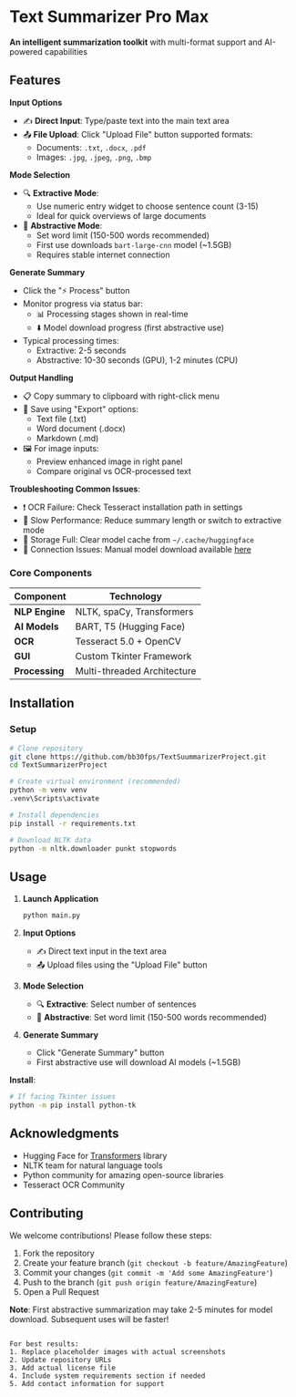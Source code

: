 # Text Summarizer Pro Max

**An intelligent summarization toolkit** with multi-format support and AI-powered capabilities

## Features

**Input Options**
   - ✍️ **Direct Input**: Type/paste text into the main text area
   - 📤 **File Upload**: Click "Upload File" button supported formats:
     - Documents: `.txt`, `.docx`, `.pdf`
     - Images: `.jpg`, `.jpeg`, `.png`, `.bmp`

**Mode Selection**
   - 🔍 **Extractive Mode**:
     - Use numeric entry widget to choose sentence count (3-15)
     - Ideal for quick overviews of large documents
   - 🧪 **Abstractive Mode**:
     - Set word limit (150-500 words recommended)
     - First use downloads `bart-large-cnn` model (~1.5GB)
     - Requires stable internet connection

**Generate Summary**
   - Click the "⚡ Process" button
   - Monitor progress via status bar:
     - 📊 Processing stages shown in real-time
     - ⬇️ Model download progress (first abstractive use)
   - Typical processing times:
     - Extractive: 2-5 seconds
     - Abstractive: 10-30 seconds (GPU), 1-2 minutes (CPU)


**Output Handling**
   - 📋 Copy summary to clipboard with right-click menu
   - 💾 Save using "Export" options:
     - Text file (.txt)
     - Word document (.docx)
     - Markdown (.md)
   - 🖼️ For image inputs: 
     - Preview enhanced image in right panel
     - Compare original vs OCR-processed text


**Troubleshooting Common Issues**:
- ❗ OCR Failure: Check Tesseract installation path in settings
- 🐢 Slow Performance: Reduce summary length or switch to extractive mode
- 💾 Storage Full: Clear model cache from `~/.cache/huggingface`
- 🔗 Connection Issues: Manual model download available [here](https://huggingface.co/models)


### Core Components
| Component | Technology |
|-----------|------------|
| **NLP Engine** | NLTK, spaCy, Transformers |
| **AI Models** | BART, T5 (Hugging Face) |
| **OCR** | Tesseract 5.0 + OpenCV |
| **GUI** | Custom Tkinter Framework |
| **Processing** | Multi-threaded Architecture |


## Installation

### Setup
```bash
# Clone repository
git clone https://github.com/bb30fps/TextSuummarizerProject.git
cd TextSummarizerProject

# Create virtual environment (recommended)
python -m venv venv
.venv\Scripts\activate

# Install dependencies
pip install -r requirements.txt

# Download NLTK data
python -m nltk.downloader punkt stopwords
```

## Usage

1. **Launch Application**
   ```bash
   python main.py
   ```

2. **Input Options**
   - ✍️ Direct text input in the text area
   - 📤 Upload files using the "Upload File" button

3. **Mode Selection**
   - 🔍 **Extractive**: Select number of sentences
   - 🧪 **Abstractive**: Set word limit (150-500 words recommended)

4. **Generate Summary**
   - Click "Generate Summary" button
   - First abstractive use will download AI models (~1.5GB)
     

**Install**:
```bash
# If facing Tkinter issues
python -m pip install python-tk
```


## Acknowledgments

- Hugging Face for [Transformers](https://huggingface.co/) library
- NLTK team for natural language tools
- Python community for amazing open-source libraries
- Tesseract OCR Community

## Contributing

We welcome contributions! Please follow these steps:
1. Fork the repository
2. Create your feature branch (`git checkout -b feature/AmazingFeature`)
3. Commit your changes (`git commit -m 'Add some AmazingFeature'`)
4. Push to the branch (`git push origin feature/AmazingFeature`)
5. Open a Pull Request


**Note**: First abstractive summarization may take 2-5 minutes for model download. Subsequent uses will be faster!
```

For best results:
1. Replace placeholder images with actual screenshots
2. Update repository URLs
3. Add actual license file
4. Include system requirements section if needed
5. Add contact information for support





